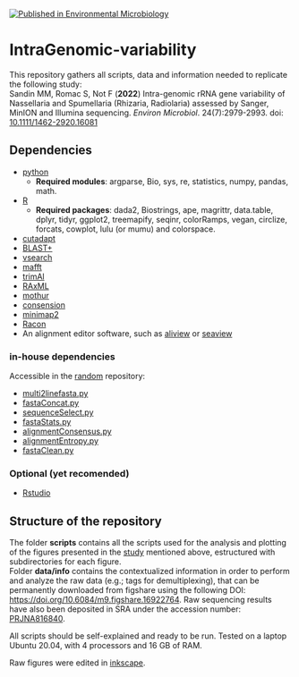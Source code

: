 [![Published in Environmental Microbiology](https://img.shields.io/badge/published%20in-Environmental%20Microbiology-blue.svg)](https://doi.org/10.1111/1462-2920.16081)

# IntraGenomic-variability
  
This repository gathers all scripts, data and information needed to replicate the following study:  
Sandin MM, Romac S, Not F (**2022**) Intra-genomic rRNA gene variability of Nassellaria and Spumellaria (Rhizaria, Radiolaria) assessed by Sanger, MinION and Illumina sequencing. *Environ Microbiol*. 24(7):2979-2993. doi: [10.1111/1462-2920.16081](https://sfamjournals.onlinelibrary.wiley.com/doi/10.1111/1462-2920.16081)  
  
## Dependencies
- [python](https://www.python.org/)  
    -   **Required modules**: argparse, Bio, sys, re, statistics, numpy, pandas, math.  
- [R](https://www.r-project.org/)  
    -   **Required packages**: dada2, Biostrings, ape, magrittr, data.table, dplyr, tidyr, ggplot2, treemapify, seqinr, colorRamps, vegan, circlize, forcats, cowplot, lulu (or mumu) and colorspace.  
- [cutadapt](https://cutadapt.readthedocs.io/en/stable/)  
- [BLAST+](https://blast.ncbi.nlm.nih.gov/Blast.cgi?CMD=Web&PAGE_TYPE=BlastDocs&DOC_TYPE=Download)  
- [vsearch](https://github.com/torognes/vsearch)  
- [mafft](https://mafft.cbrc.jp/alignment/software/)  
- [trimAl](http://trimal.cgenomics.org/)  
- [RAxML](https://cme.h-its.org/exelixis/web/software/raxml/)  
- [mothur](https://mothur.org/)  
- [consension](https://microbiology.se/software/consension/)  
- [minimap2](https://github.com/lh3/minimap2)  
- [Racon](https://github.com/isovic/racon)  
- An alignment editor software, such as [aliview](https://ormbunkar.se/aliview/) or [seaview](http://doua.prabi.fr/software/seaview)  
### in-house dependencies
Accessible in the [random](https://github.com/MiguelMSandin/random) repository:  
- [multi2linefasta.py](https://github.com/MiguelMSandin/random/blob/main/fasta/multi2linefasta.py)  
- [fastaConcat.py](https://github.com/MiguelMSandin/random/blob/main/fasta/fastaConcat.py)  
- [sequenceSelect.py](https://github.com/MiguelMSandin/random/blob/main/fasta/sequenceSelect.py)  
- [fastaStats.py](https://github.com/MiguelMSandin/random/blob/main/fasta/fastaStats.py)  
- [alignmentConsensus.py](https://github.com/MiguelMSandin/random/blob/main/fasta/alignmentConsensus.py)  
- [alignmentEntropy.py](https://github.com/MiguelMSandin/random/blob/main/fasta/alignmentEntropy.py)  
- [fastaClean.py](https://github.com/MiguelMSandin/random/blob/main/fasta/fastaClean.py)  
### Optional (yet recomended)  
- [Rstudio](https://rstudio.com/products/rstudio/download/) 
  
## Structure of the repository
The folder **scripts** contains all the scripts used for the analysis and plotting of the figures presented in the [study](https://doi.org/10.1101/2021.10.05.463214) mentioned above, estructured with subdirectories for each figure.  
Folder **data/info** contains the contextualized information in order to perform and analyze the raw data (e.g.; tags for demultiplexing), that can be permanently downloaded from figshare using the following DOI: https://doi.org/10.6084/m9.figshare.16922764. Raw sequencing results have also been deposited in SRA under the accession number: [PRJNA816840](https://www.ncbi.nlm.nih.gov/sra/PRJNA816840).  
  
All scripts should be self-explained and ready to be run. Tested on a laptop Ubuntu 20.04, with 4 processors and 16 GB of RAM.  

Raw figures were edited in [inkscape](https://inkscape.org/).  
  
